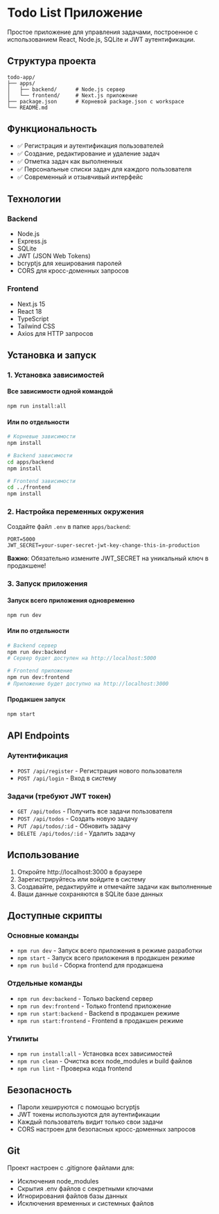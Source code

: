 # Todo List Приложение

Простое приложение для управления задачами, построенное с использованием React, Node.js, SQLite и JWT аутентификации.

## Структура проекта

```
todo-app/
├── apps/
│   ├── backend/      # Node.js сервер
│   └── frontend/     # Next.js приложение
├── package.json      # Корневой package.json с workspace
└── README.md
```

## Функциональность

- ✅ Регистрация и аутентификация пользователей
- ✅ Создание, редактирование и удаление задач
- ✅ Отметка задач как выполненных
- ✅ Персональные списки задач для каждого пользователя
- ✅ Современный и отзывчивый интерфейс

## Технологии

### Backend
- Node.js
- Express.js
- SQLite
- JWT (JSON Web Tokens)
- bcryptjs для хеширования паролей
- CORS для кросс-доменных запросов

### Frontend
- Next.js 15
- React 18
- TypeScript
- Tailwind CSS
- Axios для HTTP запросов

## Установка и запуск

### 1. Установка зависимостей

#### Все зависимости одной командой
```bash
npm run install:all
```

#### Или по отдельности
```bash
# Корневые зависимости
npm install

# Backend зависимости
cd apps/backend
npm install

# Frontend зависимости
cd ../frontend
npm install
```

### 2. Настройка переменных окружения

Создайте файл `.env` в папке `apps/backend`:
```
PORT=5000
JWT_SECRET=your-super-secret-jwt-key-change-this-in-production
```

**Важно**: Обязательно измените JWT_SECRET на уникальный ключ в продакшене!

### 3. Запуск приложения

#### Запуск всего приложения одновременно
```bash
npm run dev
```

#### Или по отдельности
```bash
# Backend сервер
npm run dev:backend
# Сервер будет доступен на http://localhost:5000

# Frontend приложение
npm run dev:frontend
# Приложение будет доступно на http://localhost:3000
```

#### Продакшен запуск
```bash
npm start
```

## API Endpoints

### Аутентификация
- `POST /api/register` - Регистрация нового пользователя
- `POST /api/login` - Вход в систему

### Задачи (требуют JWT токен)
- `GET /api/todos` - Получить все задачи пользователя
- `POST /api/todos` - Создать новую задачу
- `PUT /api/todos/:id` - Обновить задачу
- `DELETE /api/todos/:id` - Удалить задачу

## Использование

1. Откройте http://localhost:3000 в браузере
2. Зарегистрируйтесь или войдите в систему
3. Создавайте, редактируйте и отмечайте задачи как выполненные
4. Ваши данные сохраняются в SQLite базе данных

## Доступные скрипты

### Основные команды
- `npm run dev` - Запуск всего приложения в режиме разработки
- `npm start` - Запуск всего приложения в продакшен режиме
- `npm run build` - Сборка frontend для продакшена

### Отдельные команды
- `npm run dev:backend` - Только backend сервер
- `npm run dev:frontend` - Только frontend приложение
- `npm run start:backend` - Backend в продакшен режиме
- `npm run start:frontend` - Frontend в продакшен режиме

### Утилиты
- `npm run install:all` - Установка всех зависимостей
- `npm run clean` - Очистка всех node_modules и build файлов
- `npm run lint` - Проверка кода frontend

## Безопасность

- Пароли хешируются с помощью bcryptjs
- JWT токены используются для аутентификации
- Каждый пользователь видит только свои задачи
- CORS настроен для безопасных кросс-доменных запросов

## Git

Проект настроен с .gitignore файлами для:
- Исключения node_modules
- Скрытия .env файлов с секретными ключами
- Игнорирования файлов базы данных
- Исключения временных и системных файлов
